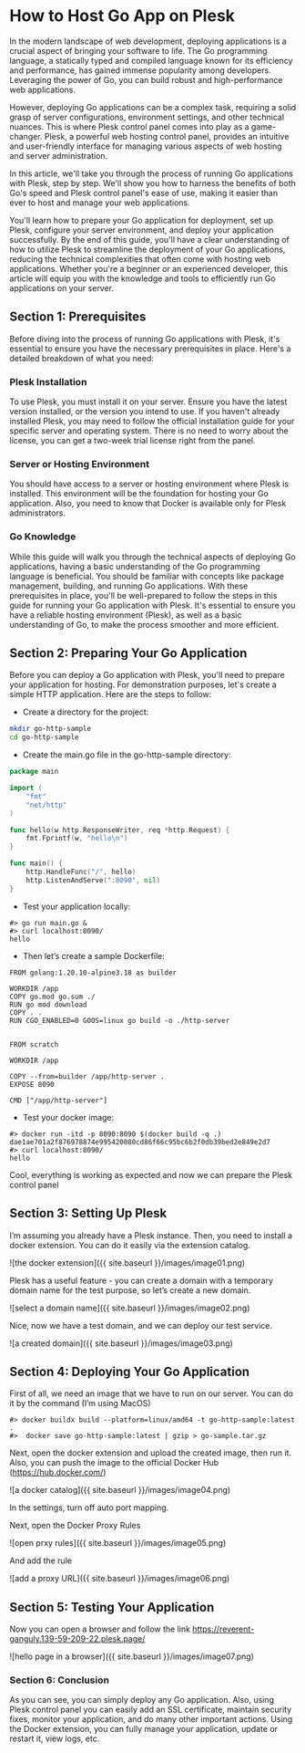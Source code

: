 # How to Host Go App on Plesk

In the modern landscape of web development, deploying applications is a crucial aspect of bringing your software to life. The Go programming language, a statically typed and compiled language known for its efficiency and performance, has gained immense popularity among developers. Leveraging the power of Go, you can build robust and high-performance web applications.

However, deploying Go applications can be a complex task, requiring a solid grasp of server configurations, environment settings, and other technical nuances. This is where Plesk control panel comes into play as a game-changer. Plesk, a powerful web hosting control panel, provides an intuitive and user-friendly interface for managing various aspects of web hosting and server administration.

In this article, we'll take you through the process of running Go applications with Plesk, step by step. We'll show you how to harness the benefits of both Go's speed and Plesk control panel's ease of use, making it easier than ever to host and manage your web applications.

You'll learn how to prepare your Go application for deployment, set up Plesk, configure your server environment, and deploy your application successfully. By the end of this guide, you'll have a clear understanding of how to utilize Plesk to streamline the deployment of your Go applications, reducing the technical complexities that often come with hosting web applications. Whether you're a beginner or an experienced developer, this article will equip you with the knowledge and tools to efficiently run Go applications on your server.

## Section 1: Prerequisites

Before diving into the process of running Go applications with Plesk, it's essential to ensure you have the necessary prerequisites in place. Here's a detailed breakdown of what you need:

### Plesk Installation

To use Plesk, you must install it on your server. Ensure you have the latest version installed, or the version you intend to use. If you haven't already installed Plesk, you may need to follow the official installation guide for your specific server and operating system. There is no need to worry about the license, you can get a two-week trial license right from the panel.

### Server or Hosting Environment

You should have access to a server or hosting environment where Plesk is installed. This environment will be the foundation for hosting your Go application.
Also, you need to know that Docker is available only for Plesk administrators.

### Go Knowledge

While this guide will walk you through the technical aspects of deploying Go applications, having a basic understanding of the Go programming language is beneficial. You should be familiar with concepts like package management, building, and running Go applications.
With these prerequisites in place, you'll be well-prepared to follow the steps in this guide for running your Go application with Plesk. It's essential to ensure you have a reliable hosting environment (Plesk), as well as a basic understanding of Go, to make the process smoother and more efficient.

## Section 2: Preparing Your Go Application

Before you can deploy a Go application with Plesk, you'll need to prepare your application for hosting. For demonstration purposes, let's create a simple HTTP application. Here are the steps to follow:
- Create a directory for the project:

```bash
mkdir go-http-sample
cd go-http-sample
```

- Create the main.go file in the go-http-sample directory:

```go
package main

import (
    "fmt"
    "net/http"
)

func hello(w http.ResponseWriter, req *http.Request) {
    fmt.Fprintf(w, "hello\n")
}

func main() {
    http.HandleFunc("/", hello)
    http.ListenAndServe(":8090", nil)
}
```

- Test your application locally:

```
#> go run main.go &
#> curl localhost:8090/
hello
```

- Then let’s create a sample Dockerfile:

```docker
FROM golang:1.20.10-alpine3.18 as builder

WORKDIR /app
COPY go.mod go.sum ./
RUN go mod download
COPY . .
RUN CGO_ENABLED=0 GOOS=linux go build -o ./http-server


FROM scratch

WORKDIR /app

COPY --from=builder /app/http-server .
EXPOSE 8090

CMD ["/app/http-server"]
```

- Test your docker image:

```
#> docker run -itd -p 8090:8090 $(docker build -q .)
dae1ae701a2f876978874e995420080cd86f66c95bc6b2f0db39bed2e849e2d7 
#> curl localhost:8090/
hello
```

Cool, everything is working as expected and now we can prepare the Plesk control panel 

## Section 3: Setting Up Plesk 

I’m assuming you already have a Plesk instance. Then, you need to install a docker extension. You can do it easily via the extension catalog.   

![the docker extension]({{ site.baseurl }}/images/image01.png)

Plesk has a useful feature - you can create a domain with a temporary domain name for the test purpose, so let’s create a new domain.
 
![select a domain name]({{ site.baseurl }}/images/image02.png)

Nice, now we have a test domain, and we can deploy our test service.

![a created domain]({{ site.baseurl }}/images/image03.png)
 
## Section 4: Deploying Your Go Application

First of all, we need an image that we have to run on our server. You can do it by the command (I’m using MacOS) 

```
#> docker buildx build --platform=linux/amd64 -t go-http-sample:latest .
#>  docker save go-http-sample:latest | gzip > go-sample.tar.gz
```

Next, open the docker extension and upload the created image, then run it.
Also, you can push the image to the official Docker Hub (https://hub.docker.com/)

![a docker catalog]({{ site.baseurl }}/images/image04.png)
 
In the settings, turn off auto port mapping. 

Next, open the Docker Proxy Rules

![open prxy rules]({{ site.baseurl }}/images/image05.png)
 
And add the rule 

![add a proxy URL]({{ site.baseurl }}/images/image06.png)
 
## Section 5: Testing Your Application

Now you can open a browser and follow the link https://reverent-ganguly.139-59-209-22.plesk.page/

![hello page in a browser]({{ site.baseurl }}/images/image07.png)
  
### Section 6: Conclusion

As you can see, you can simply deploy any Go application. Also, using Plesk control panel you can easily add an SSL certificate, maintain security fixes, monitor your application, and do many other important actions. 
Using the Docker extension, you can fully manage your application, update or restart it, view logs, etc.
